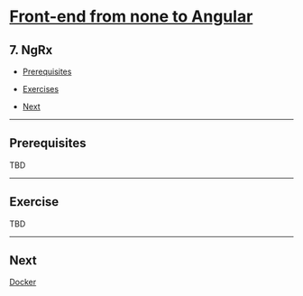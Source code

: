 # [Front-end from none to Angular](../README.md)

## 7. NgRx

- [Prerequisites](#prerequisites)

- [Exercises](#exercises)

- [Next](#next)

---

## Prerequisites

TBD

---

## Exercise

TBD

---

## Next

[Docker](8-docker.md)
